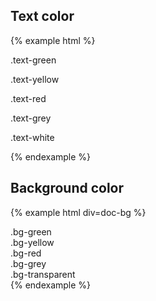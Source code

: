 ---
---
## Text color

{% example html %}
<p class="text-green">.text-green</p>
<p class="text-yellow">.text-yellow</p>
<p class="text-red">.text-red</p>
<p class="text-grey">.text-grey</p>
<p class="text-white bg-red">.text-white</p>
{% endexample %}

## Background color

{% example html div=doc-bg %}
<div class="bg-green">.bg-green</div>
<div class="bg-yellow">.bg-yellow</div>
<div class="bg-red text-white">.bg-red</div>
<div class="bg-grey">.bg-grey</div>
<div class="bg-transparent">.bg-transparent</div>
{% endexample %}
